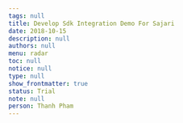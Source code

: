 ```yaml
---
tags: null
title: Develop Sdk Integration Demo For Sajari
date: 2018-10-15
description: null
authors: null
menu: radar
toc: null
notice: null
type: null
show_frontmatter: true
status: Trial
note: null
person: Thanh Pham
---
```


